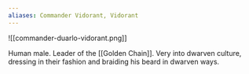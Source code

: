```yaml
---
aliases: Commander Vidorant, Vidorant
---
```

![[commander-duarlo-vidorant.png]]

Human male. Leader of the [[Golden Chain]]. Very into dwarven culture, dressing in their fashion and braiding his beard in dwarven ways.